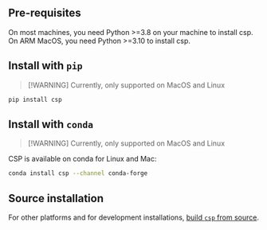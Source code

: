 ## Pre-requisites

On most machines, you need Python >=3.8 on your machine to install csp.
On ARM MacOS, you need Python >=3.10  to install csp.

## Install with `pip`

> \[!WARNING\]
> Currently, only supported on MacOS and Linux

```bash
pip install csp
```

## Install with `conda`

> \[!WARNING\]
> Currently, only supported on MacOS and Linux

CSP is available on conda for Linux and Mac:

```bash
conda install csp --channel conda-forge
```

## Source installation

For other platforms and for development installations, [build `csp` from
source](Build-CSP-from-Source).
